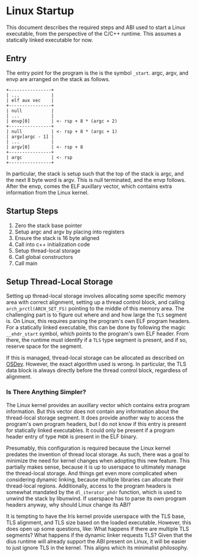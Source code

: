 # Linux Startup

This document describes the required steps and ABI used to start a Linux executable, from the perspective of the C/C++
runtime. This assumes a statically linked executable for now.

## Entry

The entry point for the program is the is the symbol `_start`. argc, argv, and envp are arranged on the stack as
follows.

```
+----------------+
| ...            |
| elf aux vec    |
+----------------+
| null           |
| ...            |
| envp[0]        | <- rsp + 8 * (argc + 2)
+----------------+
| null           | <- rsp + 8 * (argc + 1)
| argv[argc - 1] |
| ...            |
| argv[0]        | <- rsp + 8
+----------------+
| argc           | <- rsp
+----------------+
```

In particular, the stack is setup such that the top of the stack is argc, and the next 8 byte word is argv. This is null
terminated, and the envp follows. After the envp, comes the ELF auxillary vector, which contains extra information from
the Linux kernel.

## Startup Steps

1. Zero the stack base pointer
2. Setup argc and argv by placing into registers
3. Ensure the stack is 16 byte aligned
4. Call into c++ initialization code
5. Setup thread-local storage
6. Call global constructors
7. Call main

## Setup Thread-Local Storage

Setting up thread-local storage involves allocating some specific memory area with correct alignment, setting up a
thread control block, and calling `arch_prctl(ARCH_SET_FS)` pointing to the middle of this memory area. The challenging
part is to figure out where and and how large the `TLS` segment is. On Linux, this requires parsing the program's own
ELF program headers. For a statically linked executable, this can be done by following the magic `__ehdr_start` symbol,
which points to the program's own ELF header. From there, the runtime must identify if a `TLS` type segment is present,
and if so, reserve space for the segment.

If this is managed, thread-local storage can be allocated as described on
[OSDev](https://wiki.osdev.org/Thread_Local_Storage). However, the exact algorithm used is wrong. In particular, the TLS
data block is always directly before the thread control block, regardless of alignment.

### Is There Anything Simpler?

The Linux kernel provides an auxillary vector which contains extra program information. But this vector does not contain
any information about the thread-local storage segment. It does provide another way to access the program's own program
headers, but I do not know if this entry is present for statically linked executables. It could only be present if a
program header entry of type `PHDR` is present in the ELF binary.

Presumably, this configuration is required because the Linux kernel predates the invention of thread local storage. As
such, there was a goal to minimize the need for kernel changes when adopting this new feature. This partially makes
sense, because it is up to userspace to ultimately manage the thread-local storage. And things get even more complicated
when considering dynamic linking, because multiple libraries can allocate their thread-local regions. Additionally,
access to the program headers is somewhat mandated by the `dl_iterator_phdr` function, which is used to unwind the stack
by libunwind. If userspace has to parse its own program headers anyway, why should Linux change its ABI?

It is tempting to have the Iris kernel provide userspace with the TLS base, TLS alignment, and TLS size based on the
loaded executable. However, this does open up some questions, like: What happens if there are multiple TLS segments?
What happens if the dynamic linker requests TLS? Given that the dius runtime will already support the ABI present on
Linux, it will be easier to just ignore TLS in the kernel. This aligns which its minimalist philosophy.
